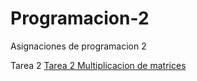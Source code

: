 # Programacion-2
Asignaciones de programacion 2

Tarea 2 [Tarea 2 Multiplicacion de matrices](https://github.com/asarmiento02/Programacion-2/blob/b8f11423f96fd7378205467f9ac079c5974c4e86/Asignaciones/Tarea2_Multiplicacion_matrices.cpp)
